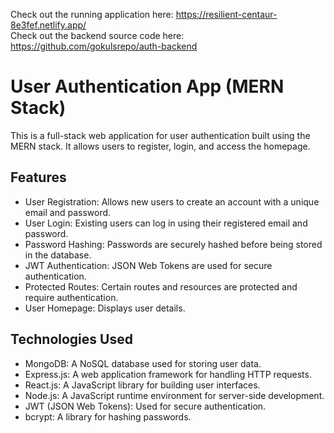 
Check out the running application here: https://resilient-centaur-8e3fef.netlify.app/ </br>
Check out the backend source code here: https://github.com/gokulsrepo/auth-backend

# User Authentication App (MERN Stack)

This is a full-stack web application for user authentication built using the MERN stack. It allows users to register, login, and access the homepage.

## Features

- User Registration: Allows new users to create an account with a unique email and password.
- User Login: Existing users can log in using their registered email and password.
- Password Hashing: Passwords are securely hashed before being stored in the database.
- JWT Authentication: JSON Web Tokens are used for secure authentication.
- Protected Routes: Certain routes and resources are protected and require authentication.
- User Homepage: Displays user details.

## Technologies Used

- MongoDB: A NoSQL database used for storing user data.
- Express.js: A web application framework for handling HTTP requests.
- React.js: A JavaScript library for building user interfaces.
- Node.js: A JavaScript runtime environment for server-side development.
- JWT (JSON Web Tokens): Used for secure authentication.
- bcrypt: A library for hashing passwords.

